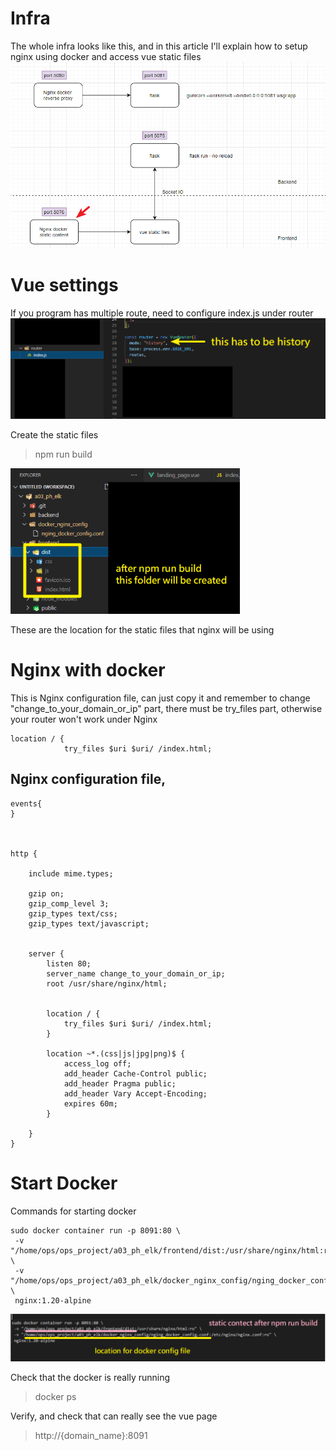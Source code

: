 # Infra
The whole infra looks like this, and in this article I'll explain how to setup nginx using docker and access vue static files
![](/static_files/01_project.png)


# Vue settings
If you program has multiple route, need to configure index.js under router
![](/static_files/02_router_history.png)

Create the static files
> npm run build

![](/static_files/03_npm_static_folder.png)

These are the location for the static files that nginx will be using

# Nginx with docker

This is Nginx configuration file, can just copy it and remember to change "change_to_your_domain_or_ip" part, there must be try_files part, otherwise your router won't work under Nginx

```
location / {
            try_files $uri $uri/ /index.html;
```

## Nginx configuration file,
```
events{
}



http {

    include mime.types;

    gzip on;
    gzip_comp_level 3;
    gzip_types text/css;
    gzip_types text/javascript;


    server {
        listen 80;
        server_name change_to_your_domain_or_ip;
        root /usr/share/nginx/html;


        location / {
            try_files $uri $uri/ /index.html;
        }

        location ~*.(css|js|jpg|png)$ {
            access_log off;
            add_header Cache-Control public;
            add_header Pragma public;
            add_header Vary Accept-Encoding;
            expires 60m;
        }

    }
}
```


# Start Docker

Commands for starting docker

```
sudo docker container run -p 8091:80 \
 -v "/home/ops/ops_project/a03_ph_elk/frontend/dist:/usr/share/nginx/html:ro" \
 -v "/home/ops/ops_project/a03_ph_elk/docker_nginx_config/nging_docker_config.conf:/etc/nginx/nginx.conf:ro" \
 nginx:1.20-alpine
```
![](/static_files/04_start_docker.png)


Check that the docker is really running
>docker ps

Verify, and check that can really see the vue page
>http://{domain_name}:8091